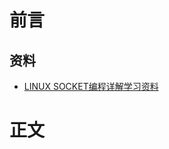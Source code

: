 # 前言
## 资料
* [LINUX SOCKET编程详解学习资料](https://www.processon.com/view/link/632d4ecf07912955b201d1e3#outline)
# 正文 

